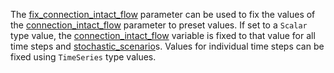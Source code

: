 The [fix\_connection\_intact\_flow](@ref) parameter can be used to fix the values of the
[connection\_intact\_flow](@ref) parameter to preset values.
If set to a `Scalar` type value, the [connection\_intact\_flow](@ref) variable is fixed to that value
for all time steps and [stochastic\_scenario](@ref)s.
Values for individual time steps can be fixed using `TimeSeries` type values.